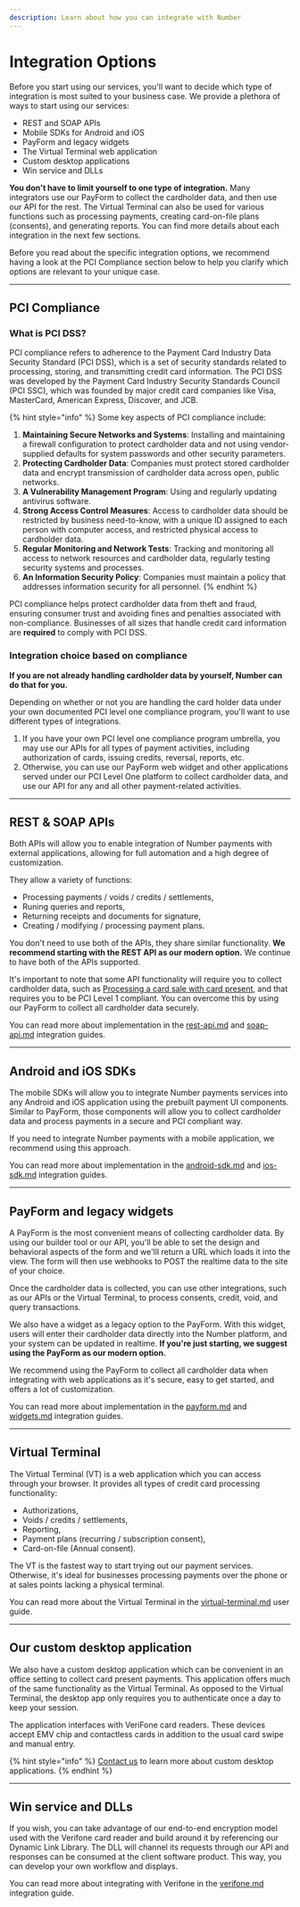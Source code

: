 ```yaml
---
description: Learn about how you can integrate with Number
---
```


# Integration Options

Before you start using our services, you'll want to decide which type of integration is most suited to your business case. We provide a plethora of ways to start using our services:

* REST and SOAP APIs
* Mobile SDKs for Android and iOS
* PayForm and legacy widgets
* The Virtual Terminal web application
* Custom desktop applications
* Win service and DLLs

**You don't have to limit yourself to one type of integration.** Many integrators use our PayForm to collect the cardholder data, and then use our API for the rest. The Virtual Terminal can also be used for various functions such as processing payments, creating card-on-file plans (consents), and generating reports. You can find more details about each integration in the next few sections.

Before you read about the specific integration options, we recommend having a look at the PCI Compliance section below to help you clarify which options are relevant to your unique case.



***



## PCI Compliance

### What is PCI DSS?

PCI compliance refers to adherence to the Payment Card Industry Data Security Standard (PCI DSS), which is a set of security standards related to processing, storing, and transmitting credit card information. The PCI DSS was developed by the Payment Card Industry Security Standards Council (PCI SSC), which was founded by major credit card companies like Visa, MasterCard, American Express, Discover, and JCB.



{% hint style="info" %}
Some key aspects of PCI compliance include:

1. **Maintaining Secure Networks and Systems**: Installing and maintaining a firewall configuration to protect cardholder data and not using vendor-supplied defaults for system passwords and other security parameters.
2. **Protecting Cardholder Data**: Companies must protect stored cardholder data and encrypt transmission of cardholder data across open, public networks.
3. **A Vulnerability Management Program**: Using and regularly updating antivirus software.
4. **Strong Access Control Measures**: Access to cardholder data should be restricted by business need-to-know, with a unique ID assigned to each person with computer access, and restricted physical access to cardholder data.
5. **Regular Monitoring and Network Tests**: Tracking and monitoring all access to network resources and cardholder data, regularly testing security systems and processes.
6. **An Information Security Policy**: Companies must maintain a policy that addresses information security for all personnel.
{% endhint %}



PCI compliance helps protect cardholder data from theft and fraud, ensuring consumer trust and avoiding fines and penalties associated with non-compliance. Businesses of all sizes that handle credit card information are **required** to comply with PCI DSS.



### Integration choice based on compliance

**If you are not already handling cardholder data by yourself, Number can do that for you.**

Depending on whether or not you are handling the card holder data under your own documented PCI level one compliance program, you'll want to use different types of integrations.&#x20;

1. If you have your own PCI level one compliance program umbrella, you may use our APIs for all types of payment activities, including authorization of cards, issuing credits, reversal, reports, etc.
2. Otherwise, you can use our PayForm web widget and other applications served under our PCI Level One platform to collect cardholder data, and use our API for any and all other payment-related activities.



***



## REST & SOAP APIs

Both APIs will allow you to enable integration of Number payments with external applications, allowing for full automation and a high degree of customization.&#x20;

They allow a variety of functions:&#x20;

* Processing payments / voids / credits / settlements,&#x20;
* Runing queries and reports,&#x20;
* Returning receipts and documents for signature,&#x20;
* Creating / modifying / processing payment plans.

You don't need to use both of the APIs, they share similar functionality. **We recommend starting with the REST API as our modern option.** We continue to have both of the APIs supported.

It's important to note that some API functionality will require you to collect cardholder data, such as [Processing a card sale with card present](../../../api-reference/rest-api/card-operations/process-a-card-sale.md#apicardprocrest-v1.0.0-cardsale-cardpresent), and that requires you to be PCI Level 1 compliant. You can overcome this by using our PayForm to collect all cardholder data securely.

You can read more about implementation in the [rest-api.md](rest-api.md "mention") and [soap-api.md](soap-api.md "mention") integration guides.



***



## Android and iOS SDKs

The mobile SDKs will allow you to integrate Number payments services into any Android and iOS application using the prebuilt payment UI components. Similar to PayForm, those components will allow you to collect cardholder data and process payments in a secure and PCI compliant way.

If you need to integrate Number payments with a mobile application, we recommend using this approach.

You can read more about implementation in the [android-sdk.md](android-sdk.md "mention") and [ios-sdk.md](ios-sdk.md "mention") integration guides.



***



## PayForm and legacy widgets

A PayForm is the most convenient means of collecting cardholder data. By using our builder tool or our API, you'll be able to set the design and behavioral aspects of the form and we'lll return a URL which loads it into the view. The form will then use webhooks to POST the realtime data to the site of your choice.

Once the cardholder data is collected, you can use other integrations, such as our APIs or the Virtual Terminal, to process consents, credit, void, and query transactions.

We also have a widget as a legacy option to the PayForm. With this widget, users will enter their cardholder data directly into the Number platform, and your system can be updated in realtime. **If you're just starting, we suggest using the PayForm as our modern option.**

We recommend using the PayForm to collect all cardholder data when integrating with web applications as it's secure, easy to get started, and offers a lot of customization.&#x20;

You can read more about implementation in the [payform.md](payform.md "mention") and [widgets.md](widgets.md "mention") integration guides.



***



## Virtual Terminal

The Virtual Terminal (VT) is a web application which you can access through your browser. It provides all types of credit card processing functionality:

* Authorizations,
* Voids / credits / settlements,
* Reporting,
* Payment plans (recurring / subscription consent),
* Card-on-file (Annual consent).

The VT is the fastest way to start trying out our payment services. Otherwise, it's ideal for businesses processing payments over the phone or at sales points lacking a physical terminal.

You can read more about the Virtual Terminal in the [virtual-terminal.md](virtual-terminal.md "mention") user guide.



***



## Our custom desktop application

We also have a custom desktop application which can be convenient in an office setting to collect card present payments. This application offers much of the same functionality as the Virtual Terminal. As opposed to the Virtual Terminal, the desktop app only requires you to authenticate once a day to keep your session.

The application interfaces with VeriFone card readers. These devices accept EMV chip and contactless cards in addition to the usual card swipe and manual entry.&#x20;

{% hint style="info" %}
[Contact us](../../../help/customer-support/) to learn more about custom desktop applications.
{% endhint %}



***



## Win service and DLLs

If you wish, you can take advantage of our end-to-end encryption model used with the Verifone card reader and build around it by referencing our Dynamic Link Library. The DLL will channel its requests through our API and responses can be consumed at the client software product. This way, you can develop your own workflow and displays.

You can read more about integrating with Verifone in the [verifone.md](verifone.md "mention") integration guide.



